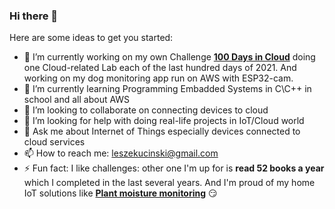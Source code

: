 ### Hi there 👋

Here are some ideas to get you started:

- 🔭 I’m currently working on my own Challenge **[100 Days in Cloud](https://github.com/CloudedThings/100-Days-in-Cloud)** doing one Cloud-related Lab each of the last hundred days of 2021. And working on my dog monitoring app run on AWS with ESP32-cam.
- 🌱 I’m currently learning Programming Embadded Systems in C\C++ in school and all about AWS 
- 👯 I’m looking to collaborate on connecting devices to cloud
- 🤔 I’m looking for help with doing real-life projects in IoT/Cloud world
- 💬 Ask me about Internet of Things especially devices connected to cloud services
- 📫 How to reach me: leszekucinski@gmail.com
- ⚡ Fun fact: I like challenges: other one I'm up for is **read 52 books a year** which I completed in the last several years. And I'm proud of my home IoT solutions like **[Plant moisture monitoring](https://github.com/CloudedThings/HighGrowMQTT)** 😏
